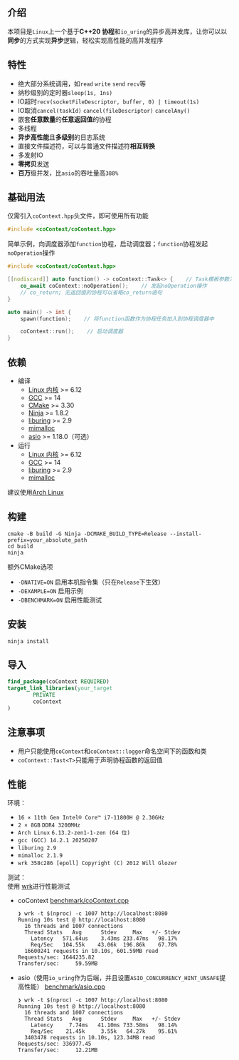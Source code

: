 ## 介绍

本项目是`Linux`上一个基于**C++20 协程**和`io_uring`的异步高并发库，让你可以以**同步**的方式实现**异步**逻辑，轻松实现高性能的高并发程序

## 特性

- 绝大部分系统调用，如`read` `write` `send` `recv`等
- 纳秒级别的定时器`sleep(1s, 1ns)`
- IO超时`recv(socketFileDescriptor, buffer, 0) | timeout(1s)`
- IO取消`cancel(taskId)` `cancel(fileDescriptor)` `cancelAny()`
- 嵌套**任意数量**的**任意返回值**的协程
- 多线程
- **异步高性能**且**多级别**的日志系统
- 直接文件描述符，可以与普通文件描述符**相互转换**
- 多发射IO
- **零拷贝**发送
- **百万**级并发，比`asio`的吞吐量高`388%`

## 基础用法

仅需引入`coContext.hpp`头文件，即可使用所有功能

```c++
#include <coContext/coContext.hpp> 
```

简单示例，向调度器添加`function`协程，启动调度器；`function`协程发起`noOperation`操作

```c++
#include <coContext/coContext.hpp>

[[nodiscard]] auto function() -> coContext::Task<> {    // Task模板参数为<>，表示该协程不返回任何值
    co_await coContext::noOperation();    // 发起noOperation操作
    // co_return; 无返回值的协程可以省略co_return语句
}

auto main() -> int {
    spawn(function);    // 将function函数作为协程任务加入到协程调度器中

    coContext::run();    // 启动调度器
}
```

## 依赖

- 编译
    - [Linux 内核](https://www.kernel.org) >= 6.12
    - [GCC](https://gcc.gnu.org) >= 14
    - [CMake](https://cmake.org) >= 3.30
    - [Ninja](https://ninja-build.org) >= 1.8.2
    - [liburing](https://github.com/axboe/liburing) >= 2.9
    - [mimalloc](https://github.com/microsoft/mimalloc)
    - [asio](https://think-async.com/Asio) >= 1.18.0（可选）
- 运行
    - [Linux 内核](https://www.kernel.org) >= 6.12
    - [GCC](https://gcc.gnu.org) >= 14
    - [liburing](https://github.com/axboe/liburing) >= 2.9
    - [mimalloc](https://github.com/microsoft/mimalloc)

建议使用[Arch Linux](https://archlinux.org)

## 构建

```shell
cmake -B build -G Ninja -DCMAKE_BUILD_TYPE=Release --install-prefix=your_absolute_path
cd build
ninja
```

额外CMake选项

- `-DNATIVE=ON` 启用本机指令集（只在`Release`下生效）
- `-DEXAMPLE=ON` 启用示例
- `-DBENCHMARK=ON` 启用性能测试

## 安装

```shell
ninja install
```

## 导入

```cmake
find_package(coContext REQUIRED)
target_link_libraries(your_target
        PRIVATE
        coContext
)
```

## 注意事项

- 用户只能使用`coContext`和`coContext::logger`命名空间下的函数和类
- `coContext::Tast<T>`只能用于声明协程函数的返回值

## 性能

环境：

- `16 × 11th Gen Intel® Core™ i7-11800H @ 2.30GHz`
- `2 × 8GB` `DDR4 3200MHz`
- `Arch Linux` `6.13.2-zen1-1-zen (64 位)`
- `gcc (GCC) 14.2.1 20250207`
- `liburing 2.9`
- `mimalloc 2.1.9`
- `wrk 358c286 [epoll] Copyright (C) 2012 Will Glozer`

测试：  
使用 [wrk](https://github.com/wg/wrk)进行性能测试

- coContext
  [benchmark/coContext.cpp](https://github.com/AomaYple/coContext/blob/main/benchmark/coContext.cpp)
  ```
  ❯ wrk -t $(nproc) -c 1007 http://localhost:8080
  Running 10s test @ http://localhost:8080
    16 threads and 1007 connections
    Thread Stats   Avg      Stdev     Max   +/- Stdev
      Latency   571.64us    3.43ms 233.47ms   98.17%
      Req/Sec   104.55k    43.06k  196.86k    67.78%
    16600241 requests in 10.10s, 601.59MB read
  Requests/sec: 1644235.82
  Transfer/sec:     59.59MB
  ```
- asio（使用`io_uring`作为后端，并且设置`ASIO_CONCURRENCY_HINT_UNSAFE`提高性能）
  [benchmark/asio.cpp](https://github.com/AomaYple/coContext/blob/main/benchmark/asio.cpp)
  ```
  ❯ wrk -t $(nproc) -c 1007 http://localhost:8080
  Running 10s test @ http://localhost:8080
    16 threads and 1007 connections
    Thread Stats   Avg      Stdev     Max   +/- Stdev
      Latency     7.74ms   41.10ms 733.58ms   98.14%
      Req/Sec    21.45k     3.55k   64.27k    95.61%
    3403478 requests in 10.10s, 123.34MB read
  Requests/sec: 336977.45
  Transfer/sec:     12.21MB
  ```
